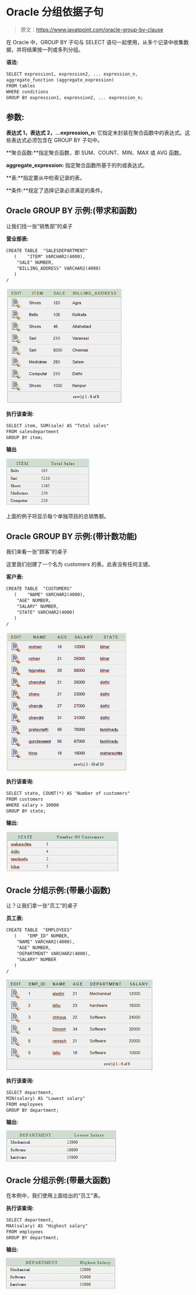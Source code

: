 # Oracle 分组依据子句

> 原文：<https://www.javatpoint.com/oracle-group-by-clause>

在 Oracle 中，GROUP BY 子句与 SELECT 语句一起使用，从多个记录中收集数据，并将结果按一列或多列分组。

**语法:**

```
SELECT expression1, expression2, ... expression_n, 
aggregate_function (aggregate_expression)
FROM tables
WHERE conditions
GROUP BY expression1, expression2, ... expression_n; 

```

## 参数:

**表达式 1，表达式 2，...expression_n:** 它指定未封装在聚合函数中的表达式。这些表达式必须包含在 GROUP BY 子句中。

**聚合函数:**指定聚合函数，即 SUM、COUNT、MIN、MAX 或 AVG 函数。

**aggregate_expression:** 指定聚合函数所基于的列或表达式。

**表:**指定要从中检索记录的表。

**条件:**规定了选择记录必须满足的条件。

## Oracle GROUP BY 示例:(带求和函数)

让我们找一张“销售部”的桌子

**营业部表:**

```
CREATE TABLE  "SALESDEPARTMENT" 
   (	"ITEM" VARCHAR2(4000), 
	"SALE" NUMBER, 
	"BILLING_ADDRESS" VARCHAR2(4000)
   )
/

```

![oracle group by example 1](img/c6d49cb0251c067e0c9ff7fb95786f1e.png)

**执行该查询:**

```
SELECT item, SUM(sale) AS "Total sales"
FROM salesdepartment
GROUP BY item;

```

**输出**

![oracle group by example 2](img/92d7f1811bf891b4bf527a8ddaf95674.png)

上面的例子将显示每个单独项目的总销售额。

## Oracle GROUP BY 示例:(带计数功能)

我们来看一张“顾客”的桌子

这里我们创建了一个名为 customers 的表。此表没有任何主键。

**客户表:**

```
CREATE TABLE  "CUSTOMERS" 
   (	"NAME" VARCHAR2(4000), 
	"AGE" NUMBER, 
	"SALARY" NUMBER, 
	"STATE" VARCHAR2(4000)
   )
/

```

![oracle group by example 3](img/be310d400bc871532fd5bedd307d9912.png)

**执行该查询:**

```
SELECT state, COUNT(*) AS "Number of customers"
FROM customers
WHERE salary > 10000
GROUP BY state;

```

**输出:**

![oracle group by example 4](img/aa60a6159910cc8e77e76afe970ce574.png)

## Oracle 分组示例:(带最小函数)

让？让我们拿一张“员工”的桌子

**员工表:**

```
CREATE TABLE  "EMPLOYEES" 
   (	"EMP_ID" NUMBER, 
	"NAME" VARCHAR2(4000), 
	"AGE" NUMBER, 
	"DEPARTMENT" VARCHAR2(4000), 
	"SALARY" NUMBER
   )
/

```

![oracle group by example 5](img/9464233c182cb0832c50795fbcdd31bd.png)

**执行该查询:**

```
SELECT department, 
MIN(salary) AS "Lowest salary"
FROM employees
GROUP BY department;

```

**输出:**

![oracle group by example 6](img/f75404526cde25239fa226198befc1f1.png)

## Oracle 分组示例:(带最大函数)

在本例中，我们使用上面给出的“员工”表。

**执行该查询:**

```
SELECT department,
MAX(salary) AS "Highest salary"
FROM employees
GROUP BY department;

```

**输出:**

![oracle group by example 7](img/a9135a094d499a88a1f419eb61b7b1dd.png)